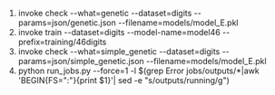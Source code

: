 1) invoke check --what=genetic --dataset=digits --params=json/genetic.json --filename=models/model_E.pkl
2) invoke train --dataset=digits --model-name=model46 --prefix=training/46digits
3) invoke check --what=simple_genetic --dataset=digits --params=json/simple_genetic.json --filename=models/model_E.pkl
4) python run_jobs.py --force=1 -l $(grep Error jobs/outputs/*|awk 'BEGIN{FS=":"}{print $1}'| sed -e "s/outputs/running/g")
